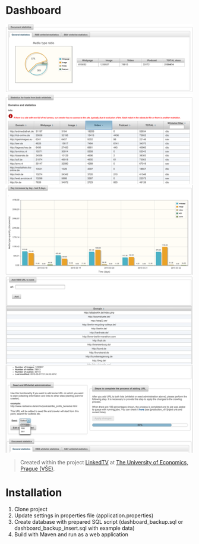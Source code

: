 # Dashboard

![Total numbers in chart](https://raw.githubusercontent.com/KIZI/IRAPI/master/wikipictures/dashboard/ltv_dashboard_graph.png)
![Table stats for whitelisted hosts](https://raw.githubusercontent.com/KIZI/IRAPI/master/wikipictures/dashboard/ltv_dashboard_stats.png)
![Day increases by document type stored to index](https://raw.githubusercontent.com/KIZI/IRAPI/master/wikipictures/dashboard/ltv_dashboard_increases.png)
![Adding URL to whitelist](https://raw.githubusercontent.com/KIZI/IRAPI/master/wikipictures/dashboard/ltv_dashboard_addurl.png)
![Process to apply all changes](https://raw.githubusercontent.com/KIZI/IRAPI/master/wikipictures/dashboard/ltv_dashboard_process.png)

> Created within the project [LinkedTV](http://linkedtv.eu/) at [The University of Economics, Prague (VŠE)](http://www.vse.cz/english/).

# Installation
1. Clone project
2. Update settings in properties file (application.properties)
3. Create database with prepared SQL script (dashboard_backup.sql or dashboard_backup_insert.sql with example data)
4. Build with Maven and run as a web application
